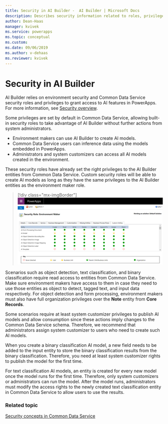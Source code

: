 ```yaml
---
title: Security in AI Builder -  AI Builder | Microsoft Docs
description: Describes security information related to roles, privileges, and access in AI Builder and the services it connects to. 
author: Dean-Haas
manager: kvivek
ms.service: powerapps
ms.topic: conceptual
ms.custom: 
ms.date: 09/06/2019
ms.author: v-dehaas
ms.reviewer: kvivek
---
```


# Security in AI Builder

AI Builder relies on environment security and Common Data Service security roles and privileges to grant access to AI features in PowerApps. For more information, see [Security overview](/power-platform/admin/wp-security).

Some privileges are set by default in Common Data Service, allowing built-in security roles to take advantage of AI Builder without further actions from system administrators.

- Environment makers can use AI Builder to create AI models. 
- Common Data Service users can inference data using the models embedded in PowerApps. 
- Administrators and system customizers can access all AI models created in the environment. 

These security roles have already set the right privileges to the AI Builder entities from Common Data Service. Custom security roles will be able to create AI models as long as they have the same privileges to the AI Builder entities as the environment maker role.

> [!div class="mx-imgBorder"]
> ![Security roles screen](media/security-roles-screen.png "Security roles screen" )

Scenarios such as object detection, text classification, and binary classification require read access to entities from Common Data Service. Make sure environment makers have access to them in case they need to use those entities as object to detect, tagged text, and input data respectively. For object detection and form processing, environment makers must also have full organization privileges over the **Note** entity from **Core Records**.

Some scenarios require at least system customizer privileges to publish AI models and allow consumption since these actions imply changes to the Common Data Service schema. Therefore, we recommend that administrators assign system customizer to users who need to create such AI models.

When you create a binary classification AI model, a new field needs to be added to the input entity to store the binary classification results from the binary classification. Therefore, you need at least system customizer rights to publish the model for the first time.

For text classification AI models, an entity is created for every new model once the model runs for the first time. Therefore, only system customizers or administrators can run the model. After the model runs, administrators must modify the access rights to the newly created text classification entity in Common Data Service to allow users to use the results.

### Related topic

[Security concepts in Common Data Service](/power-platform/admin/wp-security-cds)

